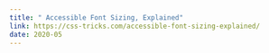 ```yaml
---
title: " Accessible Font Sizing, Explained"
link: https://css-tricks.com/accessible-font-sizing-explained/
date: 2020-05
---
```

